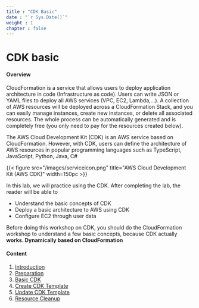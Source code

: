 ```yaml
---
title : "CDK Basic"
date : "`r Sys.Date()`"
weight : 1
chapter : false
---
```

 
# CDK basic

#### Overview

CloudFormation is a service that allows users to deploy application architecture in code (Infrastructure as code). Users can write JSON or YAML files to deploy all AWS services (VPC, EC2, Lambda,...). A collection of AWS resources will be deployed across a CloudFormation Stack, and you can easily manage instances, create new instances, or delete all associated resources. The whole process can be automatically generated and is completely free (you only need to pay for the resources created below).

The AWS Cloud Development Kit (CDK) is an AWS service based on CloudFormation. However, with CDK, users can define the architecture of AWS resources in popular programming languages ​​such as TypeScript, JavaScript, Python, Java, C#

{{< figure src="/images/serviceicon.png" title="AWS Cloud Development Kit (AWS CDK)" width=150pc >}}

In this lab, we will practice using the CDK. After completing the lab, the reader will be able to

- Understand the basic concepts of CDK
- Deploy a basic architecture to AWS using CDK
- Configure EC2 through user data

Before doing this workshop on CDK, you should do the CloudFormation workshop to understand a few basic concepts, because CDK actually **works. Dynamically based on CloudFormation**


#### Content

1. [Introduction](1-introduce/)
2. [Preparation](2-prerequiste/)
3. [Basic CDK](3-cdkbasic/)
4. [Create CDK Template](4-createcdktemplate/)
5. [Update CDK Template](5-updatecdktemplate/)
6. [Resource Cleanup](6-cleanup/)